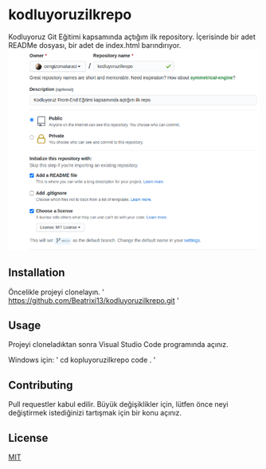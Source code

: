 # kodluyoruzilkrepo
Kodluyoruz Git Eğitimi kapsamında açtığım ilk repository. İçerisinde bir adet READMe dosyası, bir adet de index.html barındırıyor.
![](https://github.com/Kodluyoruz/taskforce/raw/main/git/odev1/figures/github.png)

## Installation
Öncelikle projeyi clonelayın.
'
https://github.com/Beatrixi13/kodluyoruzilkrepo.git
'

## Usage 
Projeyi cloneladıktan sonra Visual Studio Code programında açınız.

Windows için:
'
cd kopluyoruzilkrepo
code .
'

## Contributing
Pull requestler kabul edilir. Büyük değişiklikler için, lütfen önce neyi değiştirmek istediğinizi tartışmak için bir konu açınız.

## License 

[MIT](https://choosealicense.com)